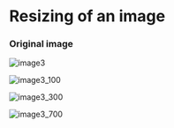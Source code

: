 # Resizing of an image 


### Original image


![image3](https://user-images.githubusercontent.com/35976311/46903503-90696080-cef3-11e8-80bf-9f9f4579eb4a.jpg)





![image3_100](https://user-images.githubusercontent.com/35976311/46903507-aaa33e80-cef3-11e8-8adf-19ea8d41c41f.jpg)





![image3_300](https://user-images.githubusercontent.com/35976311/46903512-b989f100-cef3-11e8-97eb-6ed30e7f76e6.jpg)









![image3_700](https://user-images.githubusercontent.com/35976311/46903521-c870a380-cef3-11e8-91b4-41af49d20755.jpg)
